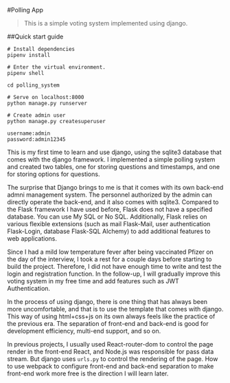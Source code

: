 #Polling App

>This is a simple voting system implemented using django.

##Quick start guide

```
# Install dependencies
pipenv install
```
```
# Enter the virtual environment.
pipenv shell
```
```
cd polling_system
```
```
# Serve on localhost:8000
python manage.py runserver
```
```
# Create admin user
python manage.py createsuperuser
```
```
username:admin
password:admin12345
```

This is my first time to learn and use django, using the sqlite3 database that comes with the django framework. I implemented a simple polling system and created two tables, one for storing questions and timestamps, and one for storing options for questions.

The surprise that Django brings to me is that it comes with its own back-end admni management system. The personnel authorized by the admin can directly operate the back-end, and it also comes with sqlite3. Compared to the Flask framework I have used before, Flask does not have a specified database. You can use My SQL or No SQL. Additionally, Flask relies on various flexible extensions (such as mail Flask-Mail, user authentication Flask-Login, database Flask-SQL Alchemy) to add additional features to web applications.

Since I had a mild low temperature fever after being vaccinated Pfizer on the day of the interview, I took a rest for a couple days before starting to build the project. Therefore, I did not have enough time to write and test the login and registration function. In the follow-up, I will gradually improve this voting system in my free time and add features such as JWT Authentication.

In the process of using django, there is one thing that has always been more uncomfortable, and that is to use the template that comes with django. This way of using html+css+js on its own always feels like the practice of the previous era. The separation of front-end and back-end is good for development efficiency, multi-end support, and so on.

In previous projects, I usually used React-router-dom to control the page render in the front-end React, and Node.js was responsible for pass data stream. But django uses `urls.py` to control the rendering of the page. How to use webpack to configure front-end and back-end separation to make front-end work more free is the direction I will learn later.